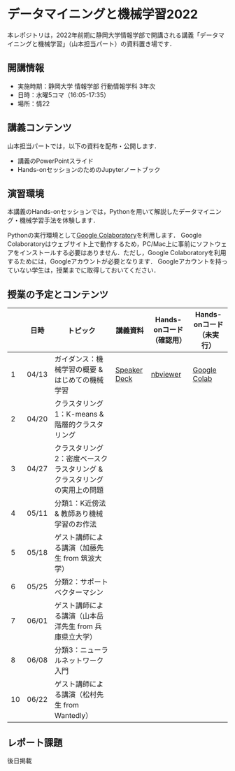 # データマイニングと機械学習2022
本レポジトリは，2022年前期に静岡大学情報学部で開講される講義「データマイニングと機械学習」（山本担当パート）の資料置き場です．

## 開講情報
* 実施時期：静岡大学 情報学部 行動情報学科 3年次
* 日時：水曜5コマ（16:05-17:35）
* 場所：情22


## 講義コンテンツ
山本担当パートでは，以下の資料を配布・公開します．
* 講義のPowerPointスライド
* Hands-onセッションのためのJupyterノートブック


## 演習環境
本講義のHands-onセッションでは，Pythonを用いて解説したデータマイニング・機械学習手法を体験します．

Pythonの実行環境として[Google Colaboratory](https://colab.research.google.com/)を利用します．
Google Colaboratoryはウェブサイト上で動作するため，PC/Mac上に事前にソフトウェアをインストールする必要はありません．ただし，Google Colaboratoryを利用するためには，Googleアカウントが必要となります．
Googleアカウントを持っていない学生は，授業までに取得しておいてください．


## 授業の予定とコンテンツ
| |  日時  | トピック | 講義資料 | Hands-onコード（確認用） | Hands-onコード（未実行） |
| ---- | ---- | ---- | ---- | ---- | ---- |
| 1 | 04/13 | ガイダンス：機械学習の概要 & はじめての機械学習 | [Speaker Deck](https://speakerdeck.com/trycycle/tetamaininkutoji-jie-xue-xi-2022-di-1hui-20220413) | [nbviewer](https://nbviewer.jupyter.org/github/hontolab-courses/dmml-2022/blob/main/notebook/introduction-to-ml.ipynb) | [Google Colab](https://colab.research.google.com/github/hontolab-courses/dmml-2022/blob/main/notebook/clean/introduction-to-ml.ipynb) |
| 2 | 04/20 | クラスタリング1：K-means & 階層的クラスタリング |  |  |  |
| 3 | 04/27 | クラスタリング2：密度ベースクラスタリング & クラスタリングの実用上の問題 |  |  |  |
| 4 | 05/11 | 分類1：K近傍法 & 教師あり機械学習のお作法 |  |  |  |
| 5 | 05/18 | ゲスト講師による講演（加藤先生 from 筑波大学） |  |  |  |
| 6 | 05/25 | 分類2：サポートベクターマシン |  |  |  |  |
| 7 | 06/01 | ゲスト講師による講演（山本岳洋先生 from 兵庫県立大学） |  |  |  |
| 8 | 06/08 | 分類3：ニューラルネットワーク入門 |  |  |  |
| 10 | 06/22 | ゲスト講師による講演（松村先生 from Wantedly） |  |  |  |

## レポート課題
後日掲載

<!-- ## レポート課題
課題内容は，[こちらのページ](https://nbviewer.org/github/hontolab-courses/dmml-2022/blob/main/notebook/assignment.ipynb)に記載．

* 締め切り：2022年7月24日（金）
* 提出先：学務情報システム
* 提出形式
	* [こちらで指定したテンプレートファイル（Wordファイル）](https://github.com/hontolab-courses/dmml-2022/raw/main/report-template.docx)をレポートを作成すること．指定したテンプレート以外を用いた場合は，採点対象としない．
	* 提出時にはWordファイルをPDFファイルに変換すること -->